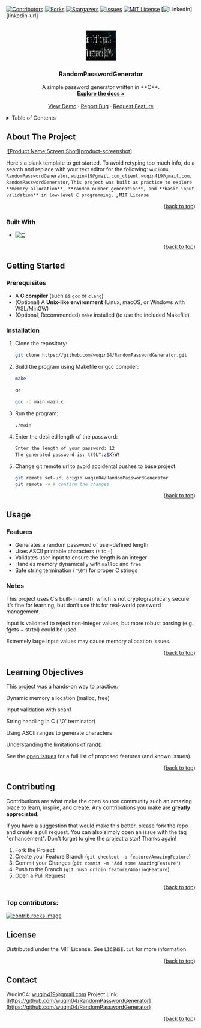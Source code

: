 <!-- Improved compatibility of back to top link: See: https://github.com/othneildrew/Best-README-Template/pull/73 -->
<a id="readme-top"></a>
<!--
*** Thanks for checking out the Best-README-Template. If you have a suggestion
*** that would make this better, please fork the repo and create a pull request
*** or simply open an issue with the tag "enhancement".
*** Don't forget to give the project a star!
*** Thanks again! Now go create something AMAZING! :D
-->



<!-- PROJECT SHIELDS -->
<!--
*** I'm using markdown "reference style" links for readability.
*** Reference links are enclosed in brackets [ ] instead of parentheses ( ).
*** See the bottom of this document for the declaration of the reference variables
*** for contributors-url, forks-url, etc. This is an optional, concise syntax you may use.
*** https://www.markdownguide.org/basic-syntax/#reference-style-links
-->
[![Contributors][contributors-shield]][contributors-url]
[![Forks][forks-shield]][forks-url]
[![Stargazers][stars-shield]][stars-url]
[![Issues][issues-shield]][issues-url]
[![MIT License][license-shield]][license-url]
[![LinkedIn][linkedin-shield]][linkedin-url]



<!-- PROJECT LOGO -->
<br />
<div align="center">
  <a href="https://github.com/wuqin04/RandomPasswordGenerator">
    <img src="images/logo.png" alt="Logo" width="80" height="80">
  </a>

<h3 align="center">RandomPasswordGenerator</h3>

  <p align="center">
    A simple password generator written in **C**.  
    <br />
    <a href="https://github.com/wuqin04/RandomPasswordGenerator"><strong>Explore the docs »</strong></a>
    <br />
    <br />
    <a href="https://github.com/wuqin04/RandomPasswordGenerator">View Demo</a>
    &middot;
    <a href="https://github.com/wuqin04/RandomPasswordGenerator/issues/new?labels=bug&template=bug-report---.md">Report Bug</a>
    &middot;
    <a href="https://github.com/wuqin04/RandomPasswordGenerator/issues/new?labels=enhancement&template=feature-request---.md">Request Feature</a>
  </p>
</div>



<!-- TABLE OF CONTENTS -->
<details>
  <summary>Table of Contents</summary>
  <ol>
    <li>
      <a href="#about-the-project">About The Project</a>
      <ul>
        <li><a href="#built-with">Built With</a></li>
      </ul>
    </li>
    <li>
      <a href="#getting-started">Getting Started</a>
      <ul>
        <li><a href="#prerequisites">Prerequisites</a></li>
        <li><a href="#installation">Installation</a></li>
      </ul>
    </li>
    <li><a href="#usage">Usage</a></li>
    <li><a href="#learning-objectives">Learning Objectives</a></li>
    <li><a href="#contributing">Contributing</a></li>
    <li><a href="#license">License</a></li>
    <li><a href="#contact">Contact</a></li>
    <li><a href="#acknowledgments">Acknowledgments</a></li>
  </ol>
</details>



<!-- ABOUT THE PROJECT -->
## About The Project

[![Product Name Screen Shot][product-screenshot]](images/logo.png)

Here's a blank template to get started. To avoid retyping too much info, do a search and replace with your text editor for the following: `wuqin04`, `RandomPasswordGenerator`, `wuqin419@gmail.com_client`, `wuqin419@gmail.com`, `RandomPasswordGenerator`, `This project was built as practice to explore **memory allocation**, **random number generation**, and **basic input validation** in low-level C programming. `, `MIT License`

<p align="right">(<a href="#readme-top">back to top</a>)</p>



### Built With

* [![C][C]][C-url]

<p align="right">(<a href="#readme-top">back to top</a>)</p>



<!-- GETTING STARTED -->
## Getting Started

### Prerequisites

- A **C compiler** (such as `gcc` or `clang`)  
- (Optional) A **Unix-like environment** (Linux, macOS, or Windows with WSL/MinGW)  
- (Optional, Recommended) `make` installed (to use the included Makefile)  

### Installation

1. Clone the repository:
   ```bash
   git clone https://github.com/wuqin04/RandomPasswordGenerator.git
   ```

2. Build the program using Makefile or gcc compiler:
    ```bash 
    make
    ```
    or
    ```bash
    gcc -o main main.c
    ```

3. Run the program:
    ```bash
    ./main
    ```

4. Enter the desired length of the password:
    ```bash
    Enter the length of your password: 12
    The generated password is: t(9L^:z$X}W!
   ```

5. Change git remote url to avoid accidental pushes to base project:
   ```bash
   git remote set-url origin wuqin04/RandomPasswordGenerator
   git remote -v # confirm the changes
   ```

<p align="right">(<a href="#readme-top">back to top</a>)</p>


<!-- USAGE EXAMPLES -->
## Usage


### Features

- Generates a random password of user-defined length  
- Uses ASCII printable characters (`!` to `~`)  
- Validates user input to ensure the length is an integer  
- Handles memory dynamically with `malloc` and `free`  
- Safe string termination (`'\0'`) for proper C strings  

### Notes

This project uses C’s built-in rand(), which is not cryptographically secure.
It’s fine for learning, but don’t use this for real-world password management.

Input is validated to reject non-integer values, but more robust parsing (e.g., fgets + strtol) could be used.

Extremely large input values may cause memory allocation issues.


<p align="right">(<a href="#readme-top">back to top</a>)</p>



<!-- ROADMAP -->

## Learning Objectives

This project was a hands-on way to practice:

Dynamic memory allocation (malloc, free)

Input validation with scanf

String handling in C ('\0' terminator)

Using ASCII ranges to generate characters

Understanding the limitations of rand()

See the [open issues](https://github.com/wuqin04/RandomPasswordGenerator/issues) for a full list of proposed features (and known issues).

<p align="right">(<a href="#readme-top">back to top</a>)</p>



<!-- CONTRIBUTING -->
## Contributing

Contributions are what make the open source community such an amazing place to learn, inspire, and create. Any contributions you make are **greatly appreciated**.

If you have a suggestion that would make this better, please fork the repo and create a pull request. You can also simply open an issue with the tag "enhancement".
Don't forget to give the project a star! Thanks again!

1. Fork the Project
2. Create your Feature Branch (`git checkout -b feature/AmazingFeature`)
3. Commit your Changes (`git commit -m 'Add some AmazingFeature'`)
4. Push to the Branch (`git push origin feature/AmazingFeature`)
5. Open a Pull Request

<p align="right">(<a href="#readme-top">back to top</a>)</p>

### Top contributors:

<a href="https://github.com/wuqin04/RandomPasswordGenerator/graphs/contributors">
  <img src="https://contrib.rocks/image?repo=wuqin04/RandomPasswordGenerator" alt="contrib.rocks image" />
</a>



<!-- LICENSE -->
## License

Distributed under the MIT License. See `LICENSE.txt` for more information.

<p align="right">(<a href="#readme-top">back to top</a>)</p>



<!-- CONTACT -->
## Contact

Wuqin04: [wuqin419@gmail.com](wuqin419@gmail.com)
Project Link: [https://github.com/wuqin04/RandomPasswordGenerator](https://github.com/wuqin04/RandomPasswordGenerator)

<p align="right">(<a href="#readme-top">back to top</a>)</p>




<!-- MARKDOWN LINKS & IMAGES -->
<!-- https://www.markdownguide.org/basic-syntax/#reference-style-links -->
[contributors-shield]: https://img.shields.io/github/contributors/wuqin04/RandomPasswordGenerator.svg?style=for-the-badge
[contributors-url]: https://github.com/wuqin04/RandomPasswordGenerator/graphs/contributors
[forks-shield]: https://img.shields.io/github/forks/wuqin04/RandomPasswordGenerator.svg?style=for-the-badge
[forks-url]: https://github.com/wuqin04/RandomPasswordGenerator/network/members
[stars-shield]: https://img.shields.io/github/stars/wuqin04/RandomPasswordGenerator.svg?style=for-the-badge
[stars-url]: https://github.com/wuqin04/RandomPasswordGenerator/stargazers
[issues-shield]: https://img.shields.io/github/issues/wuqin04/RandomPasswordGenerator.svg?style=for-the-badge
[issues-url]: https://github.com/wuqin04/RandomPasswordGenerator/issues
[license-shield]: https://img.shields.io/github/license/wuqin04/RandomPasswordGenerator.svg?style=for-the-badge
[license-url]: https://github.com/wuqin04/RandomPasswordGenerator/blob/master/LICENSE.txt
[linkedin-shield]: https://img.shields.io/badge/-LinkedIn-black.svg?style=for-the-badge&logo=linkedin&colorB=555
[C]: https://img.shields.io/badge/C-000000?style=for-the-badge&logo=c&logoColor=white
[C-url]: https://en.cppreference.com/w/c
